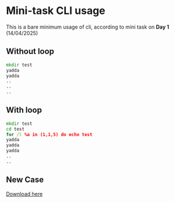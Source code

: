 # Mini-task CLI usage

This is a bare minimum usage of cli, according to mini task on **Day 1** (14/04/2025)

## Without loop

```cmd
mkdir test
yadda
yadda
..
..
..

```

## With loop

```cmd
mkdir test
cd test
for /l %a in (1,1,5) do echo test
yadda
yadda
yadda
..
..

```

## New Case
[Download here](https://send.now/fp28c3a9waam)
